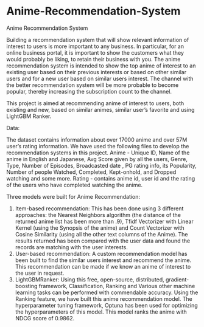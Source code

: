 # Anime-Recommendation-System
Anime Recommendation System

Building a recommendation system that will show relevant information of interest to users is more important to any business. In particular, for an online business portal, it is important to show the customers what they would probably be liking, to retain their business with you. The anime recommendation system is intended to show the top anime of interest to an existing user based on their previous interests or based on other similar users and for a new user based on similar users interest. The channel with the better recommendation system will be more probable to become popular, thereby increasing the subscription count to the channel. 


This project is aimed at recommending anime of interest to users, both existing and new, based on similar animes, similar user’s favorite and using LightGBM Ranker.


Data: 

The dataset contains information about over 17000 anime and over 57M user’s rating information. We have used the following files to develop the recommendation systems in this project.
	Anime - Unique ID, Name of the anime in English and Japanese, Avg Score given by all the users, Genre, Type, Number of Episodes, Broadcasted date	, PG rating info, its Popularity, Number of people Watched, Completed, Kept-onhold, and Dropped watching and some more.
	Rating - contains anime id, user id and the rating of the users who have completed watching the anime.
  
  
 Three models were built for Anime Recommendation:
 
 1. Item-based recommendation: This has been done using 3 different approaches: the Nearest Neighbors algorithm (the distance of the returned anime list has been more than .9), Tfidf Vectorizer with Linear Kernel (using the Synopsis of the anime) and Count Vectorizer with Cosine Similarity (using all the other text columns of the Anime). The results returned has been compared with the user data and found the records are matching with the user interests. 
 1. User-based recommendation: A custom recommendation model has been built to find the similar users interest and recommend the anime. This recommendation can be made if we know an anime of interest to the user in request.
 1. LightGBMRanker: Using this free, open-source, distributed, gradient-boosting framework, Classification, Ranking and Various other machine learning tasks can be performed with commendable accuracy. Using the Ranking feature, we have built this anime recommendation model. The hyperparameter tuning framework, Optuna has been used for optimizing the hyperparameters of this model. This model ranks the anime with NDCG score of 0.9862. 
 
 

	
